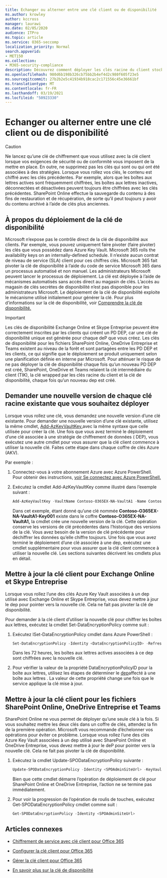 ```yaml
---
title: Echanger ou alterner entre une clé client ou de disponibilité
ms.author: krowley
author: kccross
manager: laurawi
ms.date: 02/05/2020
audience: ITPro
ms.topic: article
ms.service: O365-seccomp
localization_priority: Normal
search.appverid:
- MET150
ms.collection:
- M365-security-compliance
description: Découvrez comment déployer les clés racine du client stockées dans Azure Key Vault qui sont utilisées avec la clé client. Les services incluent les fichiers Exchange Online, Skype Entreprise, SharePoint Online, OneDrive Entreprise et Teams.
ms.openlocfilehash: 980d6b198b326cb75bb2b4ef4d2c980f605f23e5
ms.sourcegitcommit: 27b2b2e5c41934b918cac2c171556c45e36661bf
ms.translationtype: MT
ms.contentlocale: fr-FR
ms.lasthandoff: 03/19/2021
ms.locfileid: "50923330"
---
```

# <a name="roll-or-rotate-a-customer-key-or-an-availability-key"></a>Echanger ou alterner entre une clé client ou de disponibilité

> [!CAUTION]
> Ne lancez qu’une clé de chiffrement que vous utilisez avec la clé client lorsque vos exigences de sécurité ou de conformité vous imposent de la mettre en place. En outre, ne supprimez pas les clés qui sont ou qui ont été associées à des stratégies. Lorsque vous rollez vos clés, le contenu est chiffré avec les clés précédentes. Par exemple, alors que les boîtes aux lettres actives sont fréquemment chiffrées, les boîtes aux lettres inactives, déconnectées et désactivées peuvent toujours être chiffrées avec les clés précédentes. SharePoint Online effectue la sauvegarde du contenu à des fins de restauration et de récupération, de sorte qu’il peut toujours y avoir du contenu archivé à l’aide de clés plus anciennes.

## <a name="about-rolling-the-availability-key"></a>À propos du déploiement de la clé de disponibilité

Microsoft n’expose pas le contrôle direct de la clé de disponibilité aux clients. Par exemple, vous pouvez uniquement faire pivoter (faire pivoter) les clés que vous possédez dans Azure Key Vault. Microsoft 365 rolls the availability keys on an internally-defined schedule. Il n’existe aucun contrat de niveau de service (SLA) client pour ces chiffres clés. Microsoft 365 fait pivoter la clé de disponibilité à l’aide du code de service Microsoft 365 dans un processus automatisé et non manuel. Les administrateurs Microsoft peuvent lancer le processus de déploiement. La clé est déployée à l’aide de mécanismes automatisés sans accès direct au magasin de clés. L’accès au magasin de clés secrètes de disponibilité n’est pas disponible pour les administrateurs Microsoft. Le déploiement de la clé de disponibilité exploite le mécanisme utilisé initialement pour générer la clé. Pour plus d’informations sur la clé de disponibilité, voir [Comprendre la clé de disponibilité.](customer-key-availability-key-understand.md)

> [!IMPORTANT]
> Les clés de disponibilité Exchange Online et Skype Entreprise peuvent être correctement inscrites par les clients qui créent un PD DEP, car une clé de disponibilité unique est générée pour chaque deP que vous créez. Les clés de disponibilité pour les fichiers SharePoint Online, OneDrive Entreprise et Teams existent au niveau de la forêt et sont partagées entre les PD DEP et les clients, ce qui signifie que le déploiement se produit uniquement selon une planification définie en interne par Microsoft. Pour atténuer le risque de ne pas déployer la clé de disponibilité chaque fois qu’un nouveau PD DEP est créé, SharePoint, OneDrive et Teams relaient la clé intermédiaire du client (TIK), la clé wrapped par les clés racine du client et la clé de disponibilité, chaque fois qu’un nouveau dep est créé.

## <a name="request-a-new-version-of-each-existing-root-key-you-want-to-roll"></a>Demander une nouvelle version de chaque clé racine existante que vous souhaitez déployer

Lorsque vous rollez une clé, vous demandez une nouvelle version d’une clé existante. Pour demander une nouvelle version d’une clé existante, utilisez la même cmdlet, [Add-AzKeyVaultKey,](/powershell/module/az.keyvault/add-azkeyvaultkey)avec la même syntaxe que celle utilisée pour créer la clé. Une fois que vous avez terminé le déploiement d’une clé associée à une stratégie de chiffrement de données ( DEP), vous exécutez une autre cmdlet pour vous assurer que la clé client commence à utiliser la nouvelle clé. Faites cette étape dans chaque coffre de clés Azure (AKV).

Par exemple :

1. Connectez-vous à votre abonnement Azure avec Azure PowerShell. Pour obtenir des instructions, [voir Se connectez avec Azure PowerShell.](/powershell/azure/authenticate-azureps)

2. Exécutez la cmdlet Add-AzKeyVaultKey comme illustré dans l’exemple suivant :

   ```powershell
   Add-AzKeyVaultKey -VaultName Contoso-O365EX-NA-VaultA1 -Name Contoso-O365EX-NA-VaultA1-Key001 -Destination HSM -KeyOps @('wrapKey','unwrapKey') -NotBefore (Get-Date -Date "12/27/2016 12:01 AM")
   ```

   Dans cet exemple, étant donné qu’une clé nommée **Contoso-O365EX-NA-VaultA1-Key001** existe dans le coffre **Contoso-O365EX-NA-VaultA1,** la cmdlet crée une nouvelle version de la clé. Cette opération conserve les versions de clé précédentes dans l’historique des versions de la clé. Vous avez besoin de la version de clé précédente pour déchiffrer les données qu’elle chiffre toujours. Une fois que vous avez terminé le déploiement d’une clé associée à une dep, exécutez une cmdlet supplémentaire pour vous assurer que la clé client commence à utiliser la nouvelle clé. Les sections suivantes décrivent les cmdlets plus en détail.
  
## <a name="update-the-customer-key-for-exchange-online-and-skype-for-business"></a>Mettre à jour la clé client pour Exchange Online et Skype Entreprise

Lorsque vous rollez l’une des clés Azure Key Vault associées à un dep utilisé avec Exchange Online et Skype Entreprise, vous devez mettre à jour le dep pour pointer vers la nouvelle clé. Cela ne fait pas pivoter la clé de disponibilité.

Pour demander à la clé client d’utiliser la nouvelle clé pour chiffrer les boîtes aux lettres, exécutez la cmdlet Set-DataEncryptionPolicy comme suit :

1. Exécutez lSet-DataEncryptionPolicy cmdlet dans Azure PowerShell :
  
   ```powershell
   Set-DataEncryptionPolicy -Identity <DataEncryptionPolicyID> -Refresh
   ```

   Dans les 72 heures, les boîtes aux lettres actives associées à ce dep sont chiffrées avec la nouvelle clé.

2. Pour vérifier la valeur de la propriété DataEncryptionPolicyID pour la boîte aux lettres, utilisez les étapes de déterminer le [dep](customer-key-manage.md#determine-the-dep-assigned-to-a-mailbox)affecté à une boîte aux lettres . La valeur de cette propriété change une fois que le service applique la clé mise à jour.
  
## <a name="update-the-customer-key-for-sharepoint-online-onedrive-for-business-and-teams-files"></a>Mettre à jour la clé client pour les fichiers SharePoint Online, OneDrive Entreprise et Teams

SharePoint Online ne vous permet de déployer qu’une seule clé à la fois. Si vous souhaitez mettre les deux clés dans un coffre de clés, attendez la fin de la première opération. Microsoft vous recommande d’échelonner vos opérations pour éviter ce problème. Lorsque vous rollez l’une des clés Azure Key Vault associées à un dep utilisé avec SharePoint Online et OneDrive Entreprise, vous devez mettre à jour le deP pour pointer vers la nouvelle clé. Cela ne fait pas pivoter la clé de disponibilité.

1. Exécutez la cmdlet Update-SPODataEncryptionPolicy suivante :
  
   ```powershell
   Update-SPODataEncryptionPolicy -Identity <SPOAdminSiteUrl> -KeyVaultName <ReplacementKeyVaultName> -KeyName <ReplacementKeyName> -KeyVersion <ReplacementKeyVersion> -KeyType <Primary | Secondary>
   ```

   Bien que cette cmdlet démarre l’opération de déploiement de clé pour SharePoint Online et OneDrive Entreprise, l’action ne se termine pas immédiatement.

2. Pour voir la progression de l’opération de roulis de touches, exécutez Get-SPODataEncryptionPolicy cmdlet comme suit :

   ```powershell
   Get-SPODataEncryptionPolicy -Identity <SPOAdminSiteUrl>
   ```

## <a name="related-articles"></a>Articles connexes

- [Chiffrement de service avec clé client pour Office 365](customer-key-overview.md)

- [Configurer la clé client pour Office 365](customer-key-set-up.md)

- [Gérer la clé client pour Office 365](customer-key-manage.md)

- [En savoir plus sur la clé de disponibilité](customer-key-availability-key-understand.md)